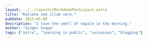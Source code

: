 ```yaml
---
layout: ../../layouts/MarkdownPostLayout.astro
title: "Ratione sed illum vero."
pubDate: 2015-05-09
description: "I love the smell of napalm in the morning."
author: "Ginger Snapp"
tags: ["astro", "learning in public", "successes", "blogging"]
---
```




